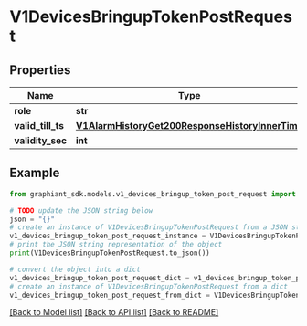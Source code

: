 # V1DevicesBringupTokenPostRequest


## Properties

Name | Type | Description | Notes
------------ | ------------- | ------------- | -------------
**role** | **str** |  | [optional] 
**valid_till_ts** | [**V1AlarmHistoryGet200ResponseHistoryInnerTime**](V1AlarmHistoryGet200ResponseHistoryInnerTime.md) |  | [optional] 
**validity_sec** | **int** |  | [optional] 

## Example

```python
from graphiant_sdk.models.v1_devices_bringup_token_post_request import V1DevicesBringupTokenPostRequest

# TODO update the JSON string below
json = "{}"
# create an instance of V1DevicesBringupTokenPostRequest from a JSON string
v1_devices_bringup_token_post_request_instance = V1DevicesBringupTokenPostRequest.from_json(json)
# print the JSON string representation of the object
print(V1DevicesBringupTokenPostRequest.to_json())

# convert the object into a dict
v1_devices_bringup_token_post_request_dict = v1_devices_bringup_token_post_request_instance.to_dict()
# create an instance of V1DevicesBringupTokenPostRequest from a dict
v1_devices_bringup_token_post_request_from_dict = V1DevicesBringupTokenPostRequest.from_dict(v1_devices_bringup_token_post_request_dict)
```
[[Back to Model list]](../README.md#documentation-for-models) [[Back to API list]](../README.md#documentation-for-api-endpoints) [[Back to README]](../README.md)


